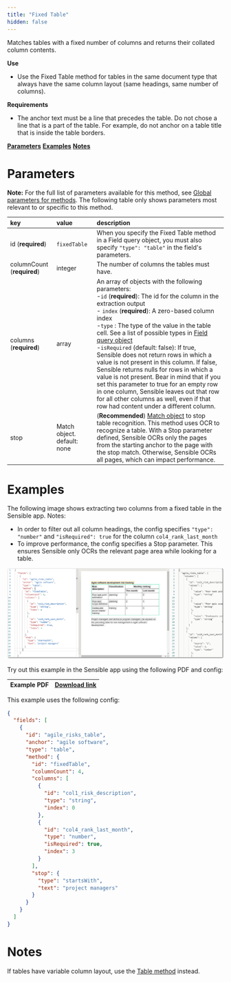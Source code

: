 ```yaml
---
title: "Fixed Table"
hidden: false
---
```

Matches tables with a fixed number of columns and returns their collated column contents. 

**Use**

- Use the Fixed Table method for tables in the same document type that always have the same column layout (same headings, same number of columns).  

**Requirements**

- The anchor text must be a line that precedes the table.  Do not chose a line that is a part of the table. For example, do not anchor on a table title that is inside the table borders. 

[**Parameters**](doc:fixed-table#section-parameters)
[**Examples**](doc:fixed-table#section-examples)
[**Notes**](doc:fixed-table#section-notes)



Parameters
=====

**Note:** For the full list of parameters available for this method, see [Global parameters for methods](doc:method#section-global-parameters-for-methods). The following table only shows parameters most relevant to or specific to this method.


| key                        | value                       | description                                                  |
| :------------------------- | :-------------------------- | :----------------------------------------------------------- |
| id (**required**)          | `fixedTable`                | When you specify the Fixed Table method in a Field query object, you must also specify `"type": "table"` in the field's parameters. |
| columnCount (**required**) | integer                     | The number of columns the tables must have.                  |
| columns (**required**)     | array                       | An array of objects with the following parameters: <br/> -`id` (**required**): The id for the column in the extraction output <br/> - `index` (**required**): A zero-based column index <br/>-`type` : The type of the value in the table cell. See a list of possible types in [Field query object](doc:field-query-object) <br/> -`isRequired` (default: false): If true, Sensible does not return rows in which a value is not present in this column. If false, Sensible returns nulls for rows in which a value is not present. Bear in mind that if you set this parameter to true for an empty row in one column, Sensible leaves out that row for all other columns as well, even if that row had content under a different column. |
| stop                       | Match object. default: none | (**Recommended**)  [Match object](doc:match)  to stop table recognition. This method uses OCR  to recognize a table. With a Stop parameter defined, Sensible OCRs only the pages from the starting anchor to the page with the stop match. Otherwise, Sensible OCRs all pages, which can impact performance. |

Examples
=====

The following image shows extracting two columns from a fixed table in the Sensible app. Notes:

- In order to filter out all column headings, the config specifies `"type": "number"` and `"isRequired": true` for the column `col4_rank_last_month` 
- To improve performance, the config specifies a Stop parameter. This ensures Sensible only OCRs the relevant page area while looking for a table. 

![Click to enlarge](https://raw.githubusercontent.com/sensible-hq/sensible-docs/main/readme-sync/assets/v0/images/final/fixedtable_example.png)

Try out this example in the Sensible app using the following PDF and config:

| Example PDF | [Download link](https://raw.githubusercontent.com/sensible-hq/sensible-docs/main/readme-sync/assets/v0/pdfs/fixed_table_example.pdf) |
| --------------------------- | ------------------------------------------------------------ |

This example uses the following config:

```json
{
  "fields": [
    {
      "id": "agile_risks_table",
      "anchor": "agile software",
      "type": "table",
      "method": {
        "id": "fixedTable",
        "columnCount": 4,
        "columns": [
          {
            "id": "col1_risk_description",
            "type": "string",
            "index": 0
          },
          {
            "id": "col4_rank_last_month",
            "type": "number",
            "isRequired": true,
            "index": 3
          }
        ],
        "stop": {
          "type": "startsWith",
          "text": "project managers"
        }
      }
    }
  ]
}
```





Notes
====
If  tables have variable column layout, use the [Table method](doc:table) instead. 

